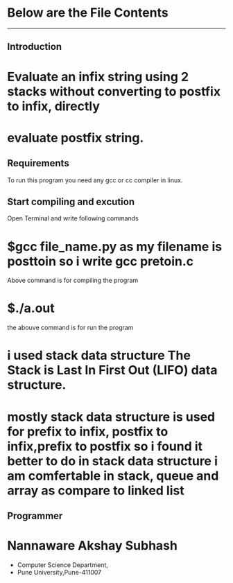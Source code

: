 

# Below are the File Contents
---------------------------


Introduction
------------

# Evaluate an infix string using 2 stacks without converting to postfix to infix, directly
# evaluate postfix string.


Requirements
------------

To run this program you need any gcc or cc compiler in linux.


Start compiling and excution
-----------------------------

Open Terminal and write following commands

# $gcc file_name.py as my filename is posttoin so i write gcc pretoin.c

Above command is for compiling the program 

# $./a.out 
	
the abouve command is for run the program

# i used stack data structure The Stack is Last In First Out (LIFO) data structure.
# mostly stack data structure is used for prefix to infix, postfix to infix,prefix to postfix so i found it better to do in stack data structure i am comfertable in stack, queue and array as compare to linked list  


Programmer
----------
# Nannaware Akshay Subhash

* Computer Science Department, 
* Pune University,Pune-411007


